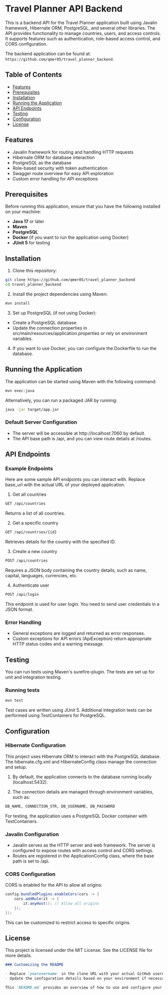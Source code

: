 # Travel Planner API Backend

This is a backend API for the Travel Planner application built using Javalin framework, Hibernate ORM, PostgreSQL, and several other libraries. The API provides functionality to manage countries, users, and access controls. It supports features such as authentication, role-based access control, and CORS configuration.

The backend application can be found at: `https://github.com/qmer05/travel_planner_backend`.

## Table of Contents

- [Features](#features)
- [Prerequisites](#prerequisites)
- [Installation](#installation)
- [Running the Application](#running-the-application)
- [API Endpoints](#api-endpoints)
- [Testing](#testing)
- [Configuration](#configuration)
- [License](#license)

## Features

- Javalin framework for routing and handling HTTP requests
- Hibernate ORM for database interaction
- PostgreSQL as the database
- Role-based security with token authentication
- Swagger route overview for easy API exploration
- Custom error handling for API exceptions

## Prerequisites

Before running this application, ensure that you have the following installed on your machine:

- **Java 17** or later
- **Maven**
- **PostgreSQL**
- **Docker** (if you want to run the application using Docker)
- **JUnit 5** for testing

## Installation

1. Clone this repository:

```bash
git clone https://github.com/qmer05/travel_planner_backend
cd travel_planner_backend
```

2. Install the project dependencies using Maven:

```bash
mvn install
```

3. Set up PostgreSQL (if not using Docker):
- Create a PostgreSQL database.
- Update the connection properties in src/main/resources/application.properties or rely on environment variables.

4. If you want to use Docker, you can configure the Dockerfile to run the database.

## Running the Application
The application can be started using Maven with the following command:

```bash
mvn exec:java
```

Alternatively, you can run a packaged JAR by running:

```bash
java -jar target/app.jar
```

### Default Server Configuration
- The server will be accessible at http://localhost:7060 by default.
- The API base path is /api, and you can view route details at /routes.

## API Endpoints
### Example Endpoints
Here are some sample API endpoints you can interact with. Replace base_url with the actual URL of your deployed application.

1. Get all countries
```bash
GET /api/countries
```

Returns a list of all countries.

2. Get a specific country

```bash
GET /api/countries/{id}
```

Retrieves details for the country with the specified ID.

3. Create a new country

```bash
POST /api/countries
```

Requires a JSON body containing the country details, such as name, capital, languages, currencies, etc.

4. Authenticate user

```bash
POST /api/login
```

This endpoint is used for user login. You need to send user credentials in a JSON format.

### Error Handling
- General exceptions are logged and returned as error responses.
- Custom exceptions for API errors (ApiException) return appropriate HTTP status codes and a warning message.

## Testing
You can run tests using Maven's surefire-plugin. The tests are set up for unit and integration testing.

### Running tests

```bash
mvn test
```

Test cases are written using JUnit 5. Additional integration tests can be performed using TestContainers for PostgreSQL.

## Configuration
### Hibernate Configuration
This project uses Hibernate ORM to interact with the PostgreSQL database. The hibernate.cfg.xml and HibernateConfig class manage the connection and setup.

1. By default, the application connects to the database running locally (localhost:5432).

2. The connection details are managed through environment variables, such as:

```bash
DB_NAME, CONNECTION_STR, DB_USERNAME, DB_PASSWORD
```

For testing, the application uses a PostgreSQL Docker container with TestContainers.

### Javalin Configuration
- Javalin serves as the HTTP server and web framework. The server is configured to expose routes with access control and CORS settings.
- Routes are registered in the ApplicationConfig class, where the base path is set to /api.

### CORS Configuration
CORS is enabled for the API to allow all origins:

```java
config.bundledPlugins.enableCors(cors -> {
    cors.addRule(it -> {
        it.anyHost(); // Allow all origins
    });
});
```

This can be customized to restrict access to specific origins.

## License
This project is licensed under the MIT License. See the LICENSE file for more details.

```markdown
### Customizing the README

- Replace `yourusername` in the clone URL with your actual GitHub username.
- Update the configuration details based on your environment if necessary (e.g., database setup, authentication, etc.).

This `README.md` provides an overview of how to use and configure your backend API for your hotel
```